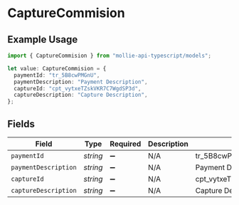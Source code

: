 # CaptureCommision

## Example Usage

```typescript
import { CaptureCommision } from "mollie-api-typescript/models";

let value: CaptureCommision = {
  paymentId: "tr_5B8cwPMGnU",
  paymentDescription: "Payment Description",
  captureId: "cpt_vytxeTZskVKR7C7WgdSP3d",
  captureDescription: "Capture Description",
};
```

## Fields

| Field                      | Type                       | Required                   | Description                | Example                    |
| -------------------------- | -------------------------- | -------------------------- | -------------------------- | -------------------------- |
| `paymentId`                | *string*                   | :heavy_minus_sign:         | N/A                        | tr_5B8cwPMGnU              |
| `paymentDescription`       | *string*                   | :heavy_minus_sign:         | N/A                        | Payment Description        |
| `captureId`                | *string*                   | :heavy_minus_sign:         | N/A                        | cpt_vytxeTZskVKR7C7WgdSP3d |
| `captureDescription`       | *string*                   | :heavy_minus_sign:         | N/A                        | Capture Description        |